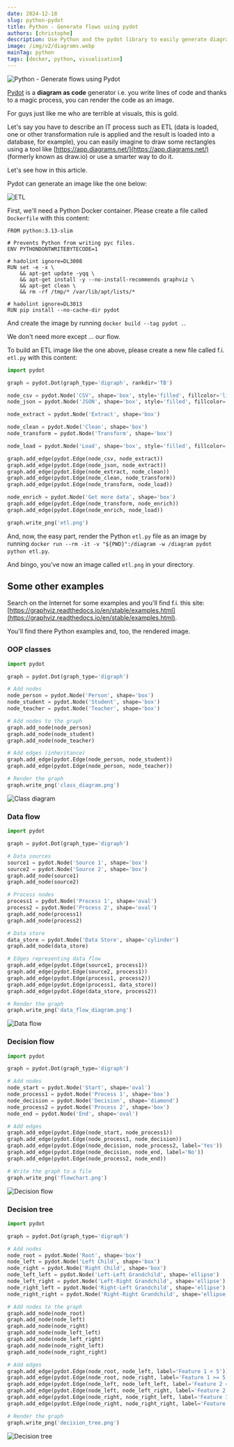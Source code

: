 ```yaml
---
date: 2024-12-18
slug: python-pydot
title: Python - Generate flows using pydot
authors: [christophe]
description: Use Python and the pydot library to easily generate diagrams-as-code like ETL flowcharts, class diagrams, and decision trees. Includes Docker setup and code examples.
image: /img/v2/diagrams.webp
mainTag: python
tags: [docker, python, visualisation]
---
```

<!-- cspell:ignore Pydot,PYTHONDONTWRITEBYTECODE,hadolint,rankdir,fillcolor -->

![Python - Generate flows using Pydot](/img/v2/diagrams.webp)

[Pydot](https://github.com/pydot/pydot) is a **diagram as code** generator i.e. you write lines of code and thanks to a magic process, you can render the code as an image.

For guys just like me who are terrible at visuals, this is gold.

Let's say you have to describe an IT process such as ETL (data is loaded, one or other transformation rule is applied and the result is loaded into a database, for example), you can easily imagine to draw some rectangles using a tool like [https://app.diagrams.net/](https://app.diagrams.net/) (formerly known as draw.io) or use a smarter way to do it.

Let's see how in this article.

<!-- truncate -->

Pydot can generate an image like the one below:

![ETL](./images/etl.png)

First, we'll need a Python Docker container. Please create a file called `Dockerfile` with this content:

<Snippet filename="Dockerfile">

```docker
FROM python:3.13-slim

# Prevents Python from writing pyc files.
ENV PYTHONDONTWRITEBYTECODE=1

# hadolint ignore=DL3008
RUN set -e -x \
    && apt-get update -yqq \
    && apt-get install -y --no-install-recommends graphviz \
    && apt-get clean \
    && rm -rf /tmp/* /var/lib/apt/lists/*

# hadolint ignore=DL3013
RUN pip install --no-cache-dir pydot

```

</Snippet>

And create the image by running `docker build --tag pydot .`.

We don't need more except ... our flow.

To build an ETL image like the one above, please create a new file called f.i. `etl.py` with this content:

<Snippet filename="etl.py">

```python
import pydot

graph = pydot.Dot(graph_type='digraph', rankdir='TB')

node_csv = pydot.Node('CSV', shape='box', style='filled', fillcolor='lightblue')
node_json = pydot.Node('JSON', shape='box', style='filled', fillcolor='lightblue')

node_extract = pydot.Node('Extract', shape='box')

node_clean = pydot.Node('Clean', shape='box')
node_transform = pydot.Node('Transform', shape='box')

node_load = pydot.Node('Load', shape='box', style='filled', fillcolor='lightgreen')

graph.add_edge(pydot.Edge(node_csv, node_extract))
graph.add_edge(pydot.Edge(node_json, node_extract))
graph.add_edge(pydot.Edge(node_extract, node_clean))
graph.add_edge(pydot.Edge(node_clean, node_transform))
graph.add_edge(pydot.Edge(node_transform, node_load))

node_enrich = pydot.Node('Get more data', shape='box')
graph.add_edge(pydot.Edge(node_transform, node_enrich))
graph.add_edge(pydot.Edge(node_enrich, node_load))

graph.write_png('etl.png')
```

</Snippet>

And, now, the easy part, render the Python `etl.py` file as an image by running `docker run --rm -it -v "${PWD}":/diagram -w /diagram pydot python etl.py`.

And bingo, you've now an image called `etl.png` in your directory.

## Some other examples

Search on the Internet for some examples and you'll find f.i. this site: [https://graphviz.readthedocs.io/en/stable/examples.html](https://graphviz.readthedocs.io/en/stable/examples.html).

You'll find there Python examples and, too, the rendered image.

### OOP classes

<Snippet filename="class_diagram.py">

```python
import pydot

graph = pydot.Dot(graph_type='digraph')

# Add nodes
node_person = pydot.Node('Person', shape='box')
node_student = pydot.Node('Student', shape='box')
node_teacher = pydot.Node('Teacher', shape='box')

# Add nodes to the graph
graph.add_node(node_person)
graph.add_node(node_student)
graph.add_node(node_teacher)

# Add edges (inheritance)
graph.add_edge(pydot.Edge(node_person, node_student))
graph.add_edge(pydot.Edge(node_person, node_teacher))

# Render the graph
graph.write_png('class_diagram.png')
```

</Snippet>

![Class diagram](./images/class_diagram.png)

### Data flow

<Snippet filename="data_flow.py">

```python
import pydot

graph = pydot.Dot(graph_type='digraph')

# Data sources
source1 = pydot.Node('Source 1', shape='box')
source2 = pydot.Node('Source 2', shape='box')
graph.add_node(source1)
graph.add_node(source2)

# Process nodes
process1 = pydot.Node('Process 1', shape='oval')
process2 = pydot.Node('Process 2', shape='oval')
graph.add_node(process1)
graph.add_node(process2)

# Data store
data_store = pydot.Node('Data Store', shape='cylinder')
graph.add_node(data_store)

# Edges representing data flow
graph.add_edge(pydot.Edge(source1, process1))
graph.add_edge(pydot.Edge(source2, process1))
graph.add_edge(pydot.Edge(process1, process2))
graph.add_edge(pydot.Edge(process1, data_store))
graph.add_edge(pydot.Edge(data_store, process2))

# Render the graph
graph.write_png('data_flow_diagram.png')

```

</Snippet>

![Data flow](./images/data_flow_diagram.png)

### Decision flow

<Snippet filename="decision_flow.py">

```python
import pydot

graph = pydot.Dot(graph_type='digraph')

# Add nodes
node_start = pydot.Node('Start', shape='oval')
node_process1 = pydot.Node('Process 1', shape='box')
node_decision = pydot.Node('Decision', shape='diamond')
node_process2 = pydot.Node('Process 2', shape='box')
node_end = pydot.Node('End', shape='oval')

# Add edges
graph.add_edge(pydot.Edge(node_start, node_process1))
graph.add_edge(pydot.Edge(node_process1, node_decision))
graph.add_edge(pydot.Edge(node_decision, node_process2, label='Yes'))
graph.add_edge(pydot.Edge(node_decision, node_end, label='No'))
graph.add_edge(pydot.Edge(node_process2, node_end))

# Write the graph to a file
graph.write_png('flowchart.png')
```

</Snippet>

![Decision flow](./images/decision_flow.png)

### Decision tree

<Snippet filename="decision_tree.py">

```python
import pydot

graph = pydot.Dot(graph_type='digraph')

# Add nodes
node_root = pydot.Node('Root', shape='box')
node_left = pydot.Node('Left Child', shape='box')
node_right = pydot.Node('Right Child', shape='box')
node_left_left = pydot.Node('Left-Left Grandchild', shape='ellipse')
node_left_right = pydot.Node('Left-Right Grandchild', shape='ellipse')
node_right_left = pydot.Node('Right-Left Grandchild', shape='ellipse')
node_right_right = pydot.Node('Right-Right Grandchild', shape='ellipse')

# Add nodes to the graph
graph.add_node(node_root)
graph.add_node(node_left)
graph.add_node(node_right)
graph.add_node(node_left_left)
graph.add_node(node_left_right)
graph.add_node(node_right_left)
graph.add_node(node_right_right)

# Add edges
graph.add_edge(pydot.Edge(node_root, node_left, label='Feature 1 < 5'))
graph.add_edge(pydot.Edge(node_root, node_right, label='Feature 1 >= 5'))
graph.add_edge(pydot.Edge(node_left, node_left_left, label='Feature 2 < 3'))
graph.add_edge(pydot.Edge(node_left, node_left_right, label='Feature 2 >= 3'))
graph.add_edge(pydot.Edge(node_right, node_right_left, label='Feature 3 < 10'))
graph.add_edge(pydot.Edge(node_right, node_right_right, label='Feature 3 >= 10'))

# Render the graph
graph.write_png('decision_tree.png')

```

</Snippet>

![Decision tree](./images/decision_tree.png)
